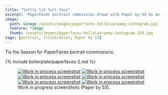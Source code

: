```yaml
---
title: "Softly lit full face"
excerpt: "PaperFaces portrait commission drawn with Paper by 53 on an iPad."
image: 
  path: &image /assets/images/paperfaces-hellolauraamy-instagram.jpg 
  feature: *image
  thumb: /assets/images/paperfaces-hellolauraamy-instagram-150.jpg
tags: [portrait, illustration, Paper by 53]
---
```


Tis the Season for PaperFaces portrait commissions.

{% include boilerplate/paperfaces-2.md %}

<figure class="half">
	<a href="{{ site.url }}/assets/images/paperfaces-hellolauraamy-process-1-lg.jpg"><img src="{{ site.url }}/assets/images/paperfaces-hellolauraamy-process-1-600.jpg" alt="Work in process screenshot"></a>
	<a href="{{ site.url }}/assets/images/paperfaces-hellolauraamy-process-2-lg.jpg"><img src="{{ site.url }}/assets/images/paperfaces-hellolauraamy-process-2-600.jpg" alt="Work in process screenshot"></a>
	<a href="{{ site.url }}/assets/images/paperfaces-hellolauraamy-process-3-lg.jpg"><img src="{{ site.url }}/assets/images/paperfaces-hellolauraamy-process-3-600.jpg" alt="Work in process screenshot"></a>
	<a href="{{ site.url }}/assets/images/paperfaces-hellolauraamy-process-4-lg.jpg"><img src="{{ site.url }}/assets/images/paperfaces-hellolauraamy-process-4-600.jpg" alt="Work in process screenshot"></a>
	<a href="{{ site.url }}/assets/images/paperfaces-hellolauraamy-process-5-lg.jpg"><img src="{{ site.url }}/assets/images/paperfaces-hellolauraamy-process-5-600.jpg" alt="Work in process screenshot"></a>
	<a href="{{ site.url }}/assets/images/paperfaces-hellolauraamy-process-6-lg.jpg"><img src="{{ site.url }}/assets/images/paperfaces-hellolauraamy-process-6-600.jpg" alt="Work in process screenshot"></a>
	<figcaption>Work in progress screenshots (Paper by 53).</figcaption>
</figure>
